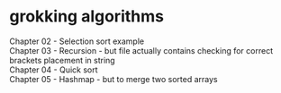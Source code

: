# grokking algorithms

Chapter 02 - Selection sort example \
Chapter 03 - Recursion  - but file actually contains checking for correct brackets placement in string \
Chapter 04 - Quick sort \
Chapter 05 - Hashmap - but to merge two sorted arrays
